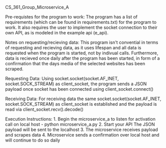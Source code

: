 CS_361_Group_Microservice_A 

Pre-requistes for the program to work:
    The program has a list of requirements (which can be found in requirements.txt) for the program to work. It also requires the user to implement the socket connection to their own API, as is modeled in the example api (e_api).

Notes on requesting/recieving data:
    This program isn't convential in terms of requesting and recieving data, as it 
    uses lifespan and all data is requested when the program is started, not by indivual calls.
    Furthermore, data is recieved once daily after the program has been started, in form of a confirmation that the days media of the selected websites has been scraped.

Requesting Data:
    Using socket.socket(socket.AF_INET, socket.SOCK_STREAM) as client_socket, the program sends a JSON payload once socket has been connected using client_socket.connect()

Receiving Data:
    For receiving data the same socket.socket(socket.AF_INET, socket.SOCK_STREAM) as client_socket is established and the payload is read via client_socket.recv().decode()

Execution Instructions:
    1. Begin the microservice_a to listen for activation call on local host
        - python microservice_a.py
    2. Start your API 
        The JSON payload will be sent to the localhost 
    3. The microservice receives payload and scrapes data
    4. Microservice sends a confirmation over local host and will continue to do so daily